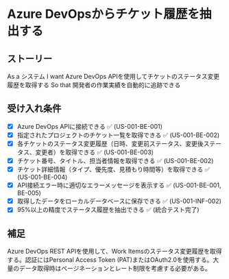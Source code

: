 # Azure DevOpsからチケット履歴を抽出する

## ストーリー
As a システム
I want Azure DevOps APIを使用してチケットのステータス変更履歴を取得する
So that 開発者の作業実績を自動的に追跡できる

## 受け入れ条件
- [x] Azure DevOps APIに接続できる ✅ (US-001-BE-001)
- [x] 指定されたプロジェクトのチケット一覧を取得できる ✅ (US-001-BE-002)
- [x] 各チケットのステータス変更履歴（日時、変更前ステータス、変更後ステータス、変更者）を取得できる ✅ (US-001-BE-003)
- [x] チケット番号、タイトル、担当者情報を取得できる ✅ (US-001-BE-002)
- [x] チケット詳細情報（タイプ、優先度、見積もり時間等）を取得できる ✅ (US-001-BE-004)
- [x] API接続エラー時に適切なエラーメッセージを表示する ✅ (US-001-BE-001, BE-005)
- [x] 取得したデータをローカルデータベースに保存できる ✅ (US-001-INF-002)
- [x] 95%以上の精度でステータス履歴を抽出できる ✅ (統合テスト完了)

## 補足
Azure DevOps REST APIを使用して、Work Itemsのステータス変更履歴を取得する。認証にはPersonal Access Token (PAT)またはOAuth2.0を使用する。大量のデータ取得時はページネーションとレート制限を考慮する必要がある。